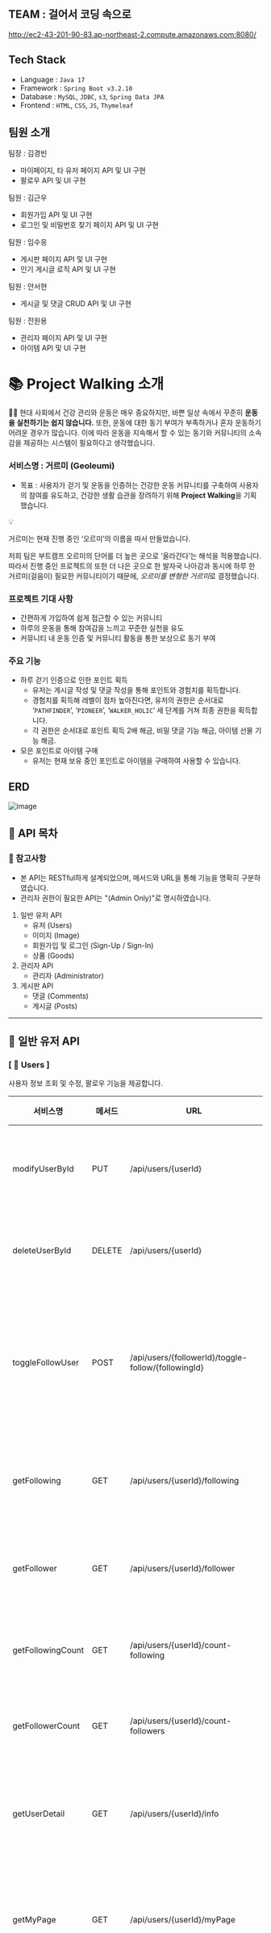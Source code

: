 ## TEAM : 걸어서 코딩 속으로

http://ec2-43-201-90-83.ap-northeast-2.compute.amazonaws.com:8080/

## Tech Stack

- Language : `Java 17`
- Framework : `Spring Boot v3.2.10`
- Database : `MySQL`, `JDBC`, `s3`, `Spring Data JPA`
- Frontend : `HTML`, `CSS`, `JS`, `Thymeleaf`

## 팀원 소개

팀장 : 김경빈

- 마이페이지, 타 유저 페이지 API 및 UI 구현
- 팔로우 API 및 UI 구현

팀원 : 김근우

- 회원가입 API 및 UI 구현
- 로그인 및 비밀번호 찾기 페이지 API 및 UI 구현

팀원 : 임수응

- 게시판 페이지 API 및 UI 구현
- 인기 게시글 로직 API 및 UI 구현

팀원 : 안서현 

- 게시글 및 댓글 CRUD API 및 UI 구현

팀원 : 전원용

- 관리자 페이지 API 및 UI 구현
- 아이템 API 및 UI 구현

# 📚 Project Walking 소개



🏃🏻 현대 사회에서 건강 관리와 운동은 매우 중요하지만, 바쁜 일상 속에서 꾸준히 **운동을 실천하기는 쉽지 않습니다.**
또한, 운동에 대한 동기 부여가 부족하거나 혼자 운동하기 어려운 경우가 많습니다.
이에 따라 운동을 지속해서 할 수 있는 동기와 커뮤니티의 소속감을 제공하는 시스템이 필요하다고 생각했습니다.

### 서비스명 : 거르미 (Geoleumi)



- 목표 : 사용자가 걷기 및 운동을 인증하는 건강한 운동 커뮤니티를 구축하여 사용자의 참여를 유도하고, 건강한 생활 습관을 장려하기 위해 **Project Walking**을 기획했습니다.

<aside>
💡

거르미는 현재 진행 중인 ‘오르미’의 이름을 따서 만들었습니다.

저희 팀은 부트캠프 오르미의 단어를 더 높은 곳으로 ‘올라간다’는 해석을 적용했습니다.
따라서 진행 중인 프로젝트의 또한 더 나은 곳으로 한 발자국 나아감과 동시에
하루 한 거르미(걸음이) 필요한 커뮤니티이기 때문에, *오르미를 변형한 거르미*로 결정했습니다.

</aside>

### 프로젝트 기대 사항



- 간편하게 가입하여 쉽게 접근할 수 있는 커뮤니티
- 하루의 운동을 통해 참여감을 느끼고 꾸준한 실천을 유도
- 커뮤니티 내 운동 인증 및 커뮤니티 활동을 통한 보상으로 동기 부여

### 주요 기능



- 하루 걷기 인증으로 인한 포인트 획득
    - 유저는 게시글 작성 및 댓글 작성을 통해 포인트와 경험치를 획득합니다.
    - 경험치를 획득해 레벨이 점차 높아진다면, 유저의 권한은 순서대로 ‘`PATHFINDER`’, ‘`PIONEER`’, ‘`WALKER_HOLIC`’ 세 단계를 거쳐 최종 권한을 획득합니다.
    - 각 권한은 순서대로 포인트 획득 2배 해금, 비밀 댓글 기능 해금, 아이템 선물 기능 해금.
- 모은 포인트로 아이템 구매
    - 유저는 현재 보유 중인 포인트로 아이템을 구매하여 사용할 수 있습니다.

## ERD



![image](https://github.com/user-attachments/assets/88a0aab3-c5c3-4ca4-95c6-e58269674272)




## 🚀 API 목차

### 📌 참고사항

- 본 API는 RESTful하게 설계되었으며, 메서드와 URL을 통해 기능을 명확히 구분하였습니다.
- 관리자 권한이 필요한 API는 "(Admin Only)"로 명시하였습니다.

1. 일반 유저 API
    - 유저 (Users)
    - 이미지 (Image)
    - 회원가입 및 로그인 (Sign-Up / Sign-In)
    - 상품 (Goods)
2. 관리자 API
    - 관리자 (Administrator)
3. 게시판 API
    - 댓글 (Comments)
    - 게시글 (Posts)

---

## 🚀 일반 유저 API

### [ 📖 Users ]

사용자 정보 조회 및 수정, 팔로우 기능을 제공합니다.

| 서비스명 | 메서드 | URL | 설명 |
| --- | --- | --- | --- |
| modifyUserById | PUT | /api/users/{userId} | 사용자 정보 수정 |
| deleteUserById | DELETE | /api/users/{userId} | 회원 탈퇴 요청 |
| toggleFollowUser | POST | /api/users/{followerId}/toggle-follow/{followingId} | 특정 사용자 팔로우/언팔로우 |
| getFollowing | GET | /api/users/{userId}/following | 팔로잉 전체 보기 |
| getFollower | GET | /api/users/{userId}/follower | 팔로워 전체 보기 |
| getFollowingCount | GET | /api/users/{userId}/count-following | 팔로잉 수 조회 |
| getFollowerCount | GET | /api/users/{userId}/count-followers | 팔로워 수 조회 |
| getUserDetail | GET | /api/users/{userId}/info | 유저 정보 상세 조회 |
| getMyPage | GET | /api/users/{userId}/myPage | 마이페이지 정보 조회 |
| getPointView | GET | /api/users/{userId}/points | 포인트 내역 조회 |
| getMyItems | GET | /api/users/{userId}/items | 보유 아이템 목록 조회 |
| userItem | POST | /api/{userId}/items/{goodsId}/use | 보유 아이템 사용 |
| getRecentPost | GET | /api/users/{userId}/recent-post | 최근 게시물 조회 |

### [ 📖 Image ]

이미지 업로드 및 삭제를 담당합니다.

| 서비스명 | 메서드 | URL | 설명 |
| --- | --- | --- | --- |
| s3Upload | POST | /s3/upload | 이미지 업로드 |
| s3delete | DELETE | /s3/delete | 이미지 삭제 |

### [ 📖 Sign-Up / Sign-In ]

회원가입, 로그인 및 유저 정보 확인을 위한 API입니다.

| 서비스명 | 메서드 | URL | 설명 |
| --- | --- | --- | --- |
| signup | POST | /auth/signup | 회원가입 |
| login | POST | /auth/login | 로그인 |
| logout | GET | /auth/logout | 로그아웃 |
| checkUseremail | GET | /auth/check-email?email={userEmail} | 이메일 중복 확인 |
| checkNickname | GET | /auth/check-nickname?nickname={userNickname} | 닉네임 중복 확인 |
| checkPhone | GET | /auth/check-phone | 휴대전화 중복 확인 |
| findPassword | POST | /auth/request-password-reset | 비밀번호 재설정 요청 |

### [ 📖 Goods ]

상품 조회 및 구매, 선물하기와 같은 상품 관련 API입니다.

| 서비스명 | 메서드 | URL | 설명 |
| --- | --- | --- | --- |
| getAllGoods | GET | /api/goods | 상품 목록 조회 |
| getGoods | GET | /api/goods/{goodsId} | 상품 단건 조회 |
| purchaseGoods | POST | /api/goods/{goodsId}/purchase | 상품 구매 |
| giftGoods | POST | /api/goods/{goodsId}/gift | 상품 선물 |
| addGoods | POST | /api/goods | 상품 등록 (Admin Only) |
| updateGoods | PUT | /api/goods/{goodsId} | 상품 수정 (Admin Only) |
| deleteGoods | DELETE | /api/goods/{goodsId} | 상품 삭제 (Admin Only) |
| getGoodsDescription | GET | /api/goods/{goodsId}/description | 상품 설명 조회 |

### [ 📖 Comments ]

게시글에 대한 댓글 및 답글 작성, 삭제 기능을 제공합니다.

| 서비스명 | 메서드 | URL | 설명 |
| --- | --- | --- | --- |
| saveComment | POST | /comments/{postId} | 댓글 및 답글 생성 |
| deleteComment | DELETE | /comments/{commentId} | 댓글 및 답글 삭제 |

### [ 📖 Boards ]

게시판 목록 조회 및 공지사항 관련 API입니다.

| 서비스명 | 메서드 | URL | 설명 |
| --- | --- | --- | --- |
| getBoardsList | GET | /api/boards | 게시판 목록 조회 |
| getPosts | GET | /api/boards/posts?boardId={boardId}&page={pageNum} | 특정 게시판의 게시글 조회 |
| getNotices | GET | /api/boards/notices | 공지사항 조회 |
| getPostsCount | GET | /api/boards/{boardId}/pagescount | 게시판 페이지 수 조회 |

### [ 📖 Posts ]

게시글 작성, 조회, 수정, 삭제 기능을 제공합니다.

| 서비스명 | 메서드 | URL | 설명 |
| --- | --- | --- | --- |
| postDetails | GET | /posts/{postId} | 게시글 상세 보기 |
| savePosts | POST | /posts | 게시글 작성 |
| deletePosts | DELETE | /posts/{postId} | 게시글 삭제 |
| modifyPosts | POST | /posts/modify?postId={postId}&userId={userId} | 게시글 수정 |
| searchPosts | GET | /api/posts/search?boardId={boardId}&title={title}&nickname={nickname}&content={content} | 특정 게시글 조회 |
| getHotPost | GET | /api/posts/hot | 모든 게시판의 인기글 조회 |
| getHotPost | GET | /api/posts/hot/{boardId} | 특정 게시판의 인기글 조회 |
| userPosts | GET | /api/posts?userId={userId} | 유저 작성 게시글 목록 조회 |
| likePost | POST | /api/posts?userId={userId}&postId={postId} | 게시글 좋아요 활성화/비활성화 |



## 🚀 관리자 API

### [ 📖 Administrator ]

관리자는 사용자 관리, 게시판 생성, 수정, 삭제 등의 기능을 수행할 수 있습니다.

| 서비스명 | 메서드 | URL | 설명 |
| --- | --- | --- | --- |
| getAllUsers | GET | /api/admin/users | 전체 유저 조회 |
| findUser | POST | /api/admin/users/{userId} | 특정 유저 조회 |
| addBoard | POST | /api/admin/boards | 게시판 생성 |
| deleteBoard | DELETE | /api/admin/boards/{boardId} | 게시판 삭제 |
| modifyBoard | PUT | /api/admin/boards/{boardId} | 게시판 수정 |
| updateUser | POST | /api/admin/user/{userId} | 유저 권한 수정 |

## 화면 구성



### 주요 화면 구성

[ 회원가입 및 로그인 화면 ]


| ![image](https://github.com/user-attachments/assets/db57a188-844a-4175-94f1-c41da545684b) | ![image](https://github.com/user-attachments/assets/4ca72716-a002-4a55-a5bd-b19c00a9b93c) | ![image](https://github.com/user-attachments/assets/897870d7-ac2b-4d0d-ae84-a8b741892c4d) |
| --- | --- | --- |
회원가입 시 오류: 비밀번호가 일치 X | 이미 사용중인 닉네임 | 비밀번호 찾기 페이지


- 회원가입 시, 이메일, 닉네임, 전화번호는 중복 체크를 합니다.
- 비밀번호 최소 조건이 맞는지 확인하고 비밀번호 확인 부분에서도 현재 입력한 비밀번호가 맞는지 체크합니다.
- 생년월일은 오늘 이전 날짜까지 선택 가능합니다.
- 비밀번호는 암호화 되어 DB에 저장됩니다.
- 비밀번호 찾기 기능은 해당하는 이메일로 랜덤 비밀번호를 전송하여 초기화 할 수 있도록 합니다.

------------------------------------

[ 마이페이지 ]

| ![image](https://github.com/user-attachments/assets/c4160238-c40d-4596-9782-e4ae43ab0091) | ![image](https://github.com/user-attachments/assets/1bd0738e-1d69-44fc-bac6-9579fb72f013) | ![image](https://github.com/user-attachments/assets/0ce92e93-1f76-4638-935e-450488db8016) |
| --- | --- | --- |
마이페이지 | 팔로잉 목록 | 다른 유저의 페이지


- 마이페이지에서는 사용자의 정보를 수정할 수 있으며, 보유하고 있는 아이템을 조회할 수 있습니다.
- 최근 본 게시물은 가장 최근에 본 게시글의 상세보기 페이지에 접근하면 갱신됩니다.
- 내가 작성한 게시글을 마이페이지에서 볼 수 있습니다. (클릭하면 해당 상세보기 페이지로 이동)
- 팔로워 / 팔로잉 목록에서 특정 유저를 클릭하면 해당 유저의 페이지로 이동합니다.
- 타 유저 페이지에서는 팔로우 / 언팔로우가 가능하며, 해당 유저가 작성한 게시글을 볼 수 있습니다.

------------------------------------

[ 인기 게시글 선정 ]

![image](https://github.com/user-attachments/assets/2eb5c026-c332-4d98-a4c0-8ab7aede3f80)


- 인기글 선정 로직을 통해 인기글을 설정합니다.
로직 : `((likes * 5) + (view_count * 2)) * time_weight;`
→ 1시간 동안은 time_weight 값이 1으로 고정되지만, 1시간이 지나면 time_weight는 0.75로 변경되고, 24시간 이후에는 0.5로 고정됩니다.

------------------------------------

[ 1:1 문의 게시판 ]
---
| ![image](https://github.com/user-attachments/assets/fa055a0a-4b1a-4b1a-93f5-2151685defe9) | ![image](https://github.com/user-attachments/assets/f0890fee-66d2-4648-a023-de4e16e28f53) |
| --- | --- |
유저의 1대1 문의 화면 | 관리자의 1대1문의 화면


- 유저는 1:1 문의 게시판에서 자신이 작성한 글만 볼 수 있습니다.
- 관리자는 모든 유저가 작성한 1:1 문의 게시판의 게시글을 열람할 수 있습니다.

------------------------------------

[ 관리자 페이지 ]
---
| ![image](https://github.com/user-attachments/assets/5a95454d-38f5-4225-84c6-1b2b472c132b) | ![image](https://github.com/user-attachments/assets/16b48547-b066-4193-b7da-fb997388f8e7) | ![image](https://github.com/user-attachments/assets/d601a852-ed41-418a-9c09-ca2d64f9b29a) |
| --- | --- | --- |
관리자 페이지 (유저관리) | 관리자 페이지 (게시판 관리) | 관리자 페이지 (아이템 관리)

- 관리자 페이지에서는 전체 유저를 볼 수 있으며, 특정 유저의 정보를 조작할 수 있습니다.
- 게시판 생성 및 상품을 생성은 오직 관리자만 가능합니다.

<br/>
 
| ![image](https://github.com/user-attachments/assets/fafcf08f-3aea-4b3a-b7de-4aff92a001ad) | ![image](https://github.com/user-attachments/assets/678eb60f-394f-4d91-9a83-3e615f154d6f) |
| --- | --- |
아이템 구매 | 아이템 사용

- 사용자는 보유하고 있는 포인트를 사용해 아이템을 구매할 수 있으며, 아이템을 사용하면 1개씩 차감됩니다. (아이템이 1개 있다면 사용 후 DB에서 삭제됩니다.)
